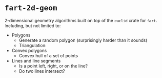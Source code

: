 # `fart-2d-geom`

2-dimensional geometry algorithms built on top of the `euclid` crate for
`fart`. Including, but not limited to:

* Polygons
  * Generate a random polygon (surprisingly harder than it sounds)
  * Triangulation
* Convex polygons
  * Convex hull of a set of points
* Lines and line segments
  * Is a point left, right, or on the line?
  * Do two lines intersect?
